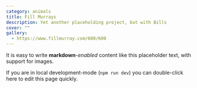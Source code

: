 ```yaml
---
category: animals
title: Fill Murrays
description: Yet another placeholding project, but with Bills
cover: ""
gallery:
  - https://www.fillmurray.com/600/600
---
```

It is easy to write **markdown**-*enabled* content like this placeholder text, with support for images.

If you are in local development-mode (`npm run dev`) you can double-click here to edit this page quickly.